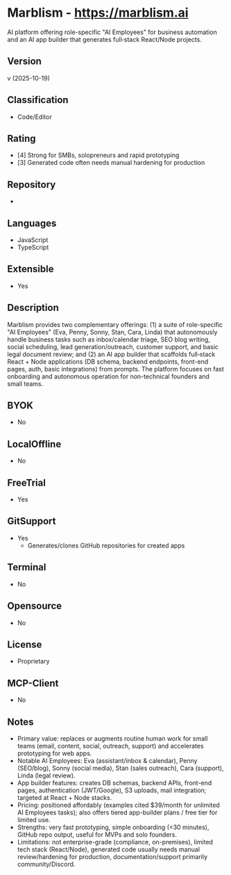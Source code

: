 # Marblism - https://marblism.ai
AI platform offering role-specific "AI Employees" for business automation and an AI app builder that generates full‑stack React/Node projects.

## Version
v (2025-10-19)

## Classification 
- Code/Editor

## Rating
- [4] Strong for SMBs, solopreneurs and rapid prototyping
- [3] Generated code often needs manual hardening for production
  
## Repository
- 

## Languages
- JavaScript
- TypeScript

## Extensible
- Yes

## Description
Marblism provides two complementary offerings: (1) a suite of role-specific "AI Employees" (Eva, Penny, Sonny, Stan, Cara, Linda) that autonomously handle business tasks such as inbox/calendar triage, SEO blog writing, social scheduling, lead generation/outreach, customer support, and basic legal document review; and (2) an AI app builder that scaffolds full‑stack React + Node applications (DB schema, backend endpoints, front-end pages, auth, basic integrations) from prompts. The platform focuses on fast onboarding and autonomous operation for non-technical founders and small teams.

## BYOK
- No

## LocalOffline
- No

## FreeTrial
- Yes

## GitSupport
- Yes
  - Generates/clones GitHub repositories for created apps

## Terminal
- No

## Opensource
- No

## License
- Proprietary

## MCP-Client
- No

## Notes
- Primary value: replaces or augments routine human work for small teams (email, content, social, outreach, support) and accelerates prototyping for web apps.
- Notable AI Employees: Eva (assistant/inbox & calendar), Penny (SEO/blog), Sonny (social media), Stan (sales outreach), Cara (support), Linda (legal review).
- App builder features: creates DB schemas, backend APIs, front-end pages, authentication (JWT/Google), S3 uploads, mail integration; targeted at React + Node stacks.
- Pricing: positioned affordably (examples cited $39/month for unlimited AI Employees tasks); also offers tiered app-builder plans / free tier for limited use.
- Strengths: very fast prototyping, simple onboarding (<30 minutes), GitHub repo output, useful for MVPs and solo founders.
- Limitations: not enterprise-grade (compliance, on-premises), limited tech stack (React/Node), generated code usually needs manual review/hardening for production, documentation/support primarily community/Discord.
